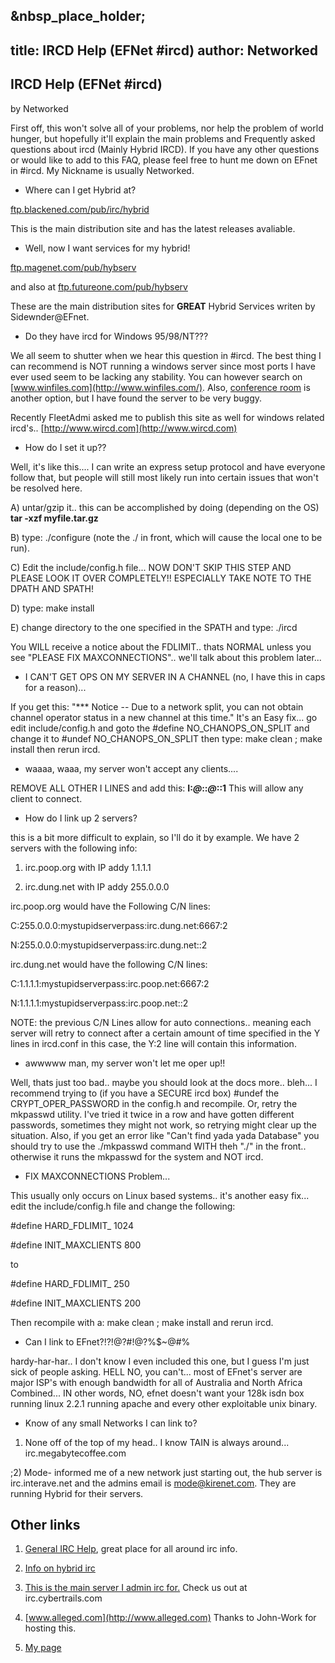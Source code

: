 &nbsp_place_holder;
---
title: IRCD Help (EFNet #ircd)
author: Networked
---

##  IRCD Help (EFNet #ircd)

by Networked

  

First off, this won't solve all of your problems, nor help the problem of
world hunger, but hopefully it'll explain the main problems and Frequently
asked questions about ircd (Mainly Hybrid IRCD). If you have any other
questions or would like to add to this FAQ, please feel free to hunt me down
on EFnet in #ircd. My Nickname is usually Networked.


  * Where can I get Hybrid at?
  
[ftp.blackened.com/pub/irc/hybrid](ftp://ftp.blackened.com/pub/irc/hybrid)

This is the main distribution site and has the latest releases avaliable.


  * Well, now I want services for my hybrid!
  
[ftp.magenet.com/pub/hybserv](ftp://ftp.magenet.com/pub/hybserv)

and also at
[ftp.futureone.com/pub/hybserv](ftp://ftp.futureone.com/pub/hybserv)

These are the main distribution sites for **GREAT** Hybrid Services writen by
Sidewnder@EFnet.


  * Do they have ircd for Windows 95/98/NT???
  
We all seem to shutter when we hear this question in #ircd. The best thing I
can recommend is NOT running a windows server since most ports I have ever
used seem to be lacking any stability. You can however search on
[www.winfiles.com](http://www.winfiles.com/). Also, [conference
room](http://www.webmaster.com) is another option, but I have found the server
to be very buggy.

Recently FleetAdmi asked me to publish this site as well for windows related
ircd's.. [http://www.wircd.com](http://www.wircd.com)

  * How do I set it up??
  
Well, it's like this.... I can write an express setup protocol and have
everyone follow that, but people will still most likely run into certain
issues that won't be resolved here.

A) untar/gzip it.. this can be accomplished by doing (depending on the OS)
**tar -xzf myfile.tar.gz**

B) type: ./configure (note the ./ in front, which will cause the local one to
be run).

C) Edit the include/config.h file... NOW DON'T SKIP THIS STEP AND PLEASE LOOK
IT OVER COMPLETELY!! ESPECIALLY TAKE NOTE TO THE DPATH AND SPATH!

D) type: make install

E) change directory to the one specified in the SPATH and type: ./ircd

You WILL receive a notice about the FDLIMIT.. thats NORMAL unless you see
"PLEASE FIX MAXCONNECTIONS".. we'll talk about this problem later...


  * I CAN'T GET OPS ON MY SERVER IN A CHANNEL (no, I have this in caps for a reason)...
  
If you get this: "*** Notice -- Due to a network split, you can not obtain
channel operator status in a new channel at this time." It's an Easy fix... go
edit include/config.h and goto the #define NO_CHANOPS_ON_SPLIT and change it
to #undef NO_CHANOPS_ON_SPLIT then type: make clean ; make install then rerun
ircd.


  * waaaa, waaa, my server won't accept any clients....
  
REMOVE ALL OTHER I LINES and add this: **I:*@*::*@*::1** This will allow any
client to connect.


  * How do I link up 2 servers?
  
this is a bit more difficult to explain, so I'll do it by example. We have 2
servers with the following info:

1) irc.poop.org with IP addy 1.1.1.1

2) irc.dung.net with IP addy 255.0.0.0

irc.poop.org would have the Following C/N lines:

C:255.0.0.0:mystupidserverpass:irc.dung.net:6667:2

N:255.0.0.0:mystupidserverpass:irc.dung.net::2

irc.dung.net would have the following C/N lines:

C:1.1.1.1:mystupidserverpass:irc.poop.net:6667:2

N:1.1.1.1:mystupidserverpass:irc.poop.net::2

NOTE: the previous C/N Lines allow for auto connections..
meaning each server will retry to connect after a certain amount of time
specified in the Y lines in ircd.conf in this case, the Y:2 line will contain
this information.


  * awwwww man, my server won't let me oper up!!
  
Well, thats just too bad.. maybe you should look at the docs more.. bleh... I
recommend trying to (if you have a SECURE ircd box) #undef the
CRYPT_OPER_PASSWORD in the config.h and recompile. Or, retry the mkpasswd
utility. I've tried it twice in a row and have gotten different passwords,
sometimes they might not work, so retrying might clear up the situation. Also,
if you get an error like "Can't find yada yada Database" you should try to use
the ./mkpasswd command WITH theh "./" in the front.. otherwise it runs the
mkpasswd for the system and NOT ircd.

  * FIX MAXCONNECTIONS Problem...
  
This usually only occurs on Linux based systems.. it's another easy fix...
edit the include/config.h file and change the following:

#define HARD_FDLIMIT_ 1024

#define INIT_MAXCLIENTS 800

to

#define HARD_FDLIMIT_ 250

#define INIT_MAXCLIENTS 200

Then recompile with a: make clean ; make install and rerun ircd.

  * Can I link to EFnet?!?!@?#!@?%$~@#%
  
hardy-har-har.. I don't know I even included this one, but I guess I'm just
sick of people asking. HELL NO, you can't... most of EFnet's server are major
ISP's with enough bandwidth for all of Australia and North Africa Combined...
IN other words, NO, efnet doesn't want your 128k isdn box running linux 2.2.1
running apache and every other exploitable unix binary.

  * Know of any small Networks I can link to?
  
1) None off of the top of my head.. I know TAIN is always around...
irc.megabytecoffee.com

;2) Mode- informed me of a new network just starting out,
the hub server is irc.interave.net and the admins email is
[mode@kirenet.com](mailto:mode@kirenet.com). They are running Hybrid for their
servers.

##  Other links

1) [General IRC Help](http://www.irchelp.org), great place for all around irc
info.

2) [Info on hybrid irc](http://info.hybrid.net)

3) [This is the main server I admin irc for.](http://www.cybertrails.com)
Check us out at irc.cybertrails.com

4) [www.alleged.com](http://www.alleged.com) Thanks to John-Work for hosting
this.

5) [My page](http://users.nni.com/techno)

